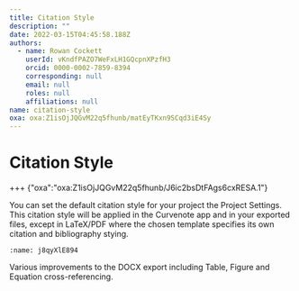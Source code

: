 ```yaml
---
title: Citation Style
description: ""
date: 2022-03-15T04:45:58.188Z
authors:
  - name: Rowan Cockett
    userId: vKndfPAZO7WeFxLH1GQcpnXPzfH3
    orcid: 0000-0002-7859-8394
    corresponding: null
    email: null
    roles: null
    affiliations: null
name: citation-style
oxa: oxa:Z1isOjJQGvM22q5fhunb/matEyTKxn9SCqd3iE4Sy
---
```


# Citation Style

+++ {"oxa":"oxa:Z1isOjJQGvM22q5fhunb/J6ic2bsDtFAgs6cxRESA.1"}

You can set the default citation style for your project the Project Settings. This citation style will be applied in the Curvenote app and in your exported files, except in LaTeX/PDF where the chosen template specifies its own citation and bibliography stying.

```{figure} images/9Kv3iYv0uCgaG0zl4WDZ-d2WK4ReuMh5UKKElCY9h-v1.png
:name: j8qyXlE894
```

Various improvements to the DOCX export including Table, Figure and Equation cross-referencing.

